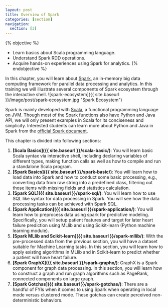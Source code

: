 ```yaml
---
layout: post
title: Overview of Spark
categories: [section]
navigation:
  section: [3]
---
```


{% objective %}
- Learn basics about Scala programming language.
- Understand Spark RDD operations.
- Acquire hands-on experiences using Spark for analytics.
{% endobjective %}

In this chapter, you will learn about [Spark](http://spark.apache.org), an in-memory big data computing framework for parallel data processing and analytics. In this training we will illustrate several components of Spark ecosystem  through the interactive shell.
![spark-ecosystem]({{ site.baseurl }}/image/post/spark-ecosystem.jpg "Spark Ecosystem")

Spark is mainly developed with [Scala](http://www.scala-lang.org/), a functional programming language on JVM. Though most of the Spark functions also have Python and Java API, we will only present examples in Scala for its conciseness and simplicity. Interested students can learn more about Python and Java in Spark from the [official Spark document](https://spark.apache.org/docs/latest/programming-guide.html).

This chapter is divided into following sections:

1. **[Scala Basics]({{ site.baseurl }}/scala-basic/)**: You will learn basic Scala syntax via interactive shell, including declaring variables of different types, making function calls as well as how to compile and run a standalone Scala program.
2. **[Spark Basics]({{ site.baseurl }}/spark-basic/)**: You will learn how to load data into Spark and how to conduct some basic processing, e.g., converting data from raw string into a predefined class, filtering out those items with missing fields and statistics calculation. 
3. **[Spark SQL]({{ site.baseurl }}/spark-sql/)**: You will learn how to use SQL like syntax for data processing in Spark. You will see how the data processing tasks can be achieved with Spark SQL.
4. **[Spark Application]({{ site.baseurl }}/spark-application/)**: You will learn how to preprocess data using spark for predictive modeling. Specifically, you will setup patient features and target for later heart failure prediction using MLlib and using Scikit-learn (Python machine learning module).
5. **[Spark MLlib and Scikit-learn]({{ site.baseurl }}/spark-mllib/)**: With the pre-processed data from the previous section, you will have a dataset suitable for Machine Learning tasks. In this section, you will learn how to apply existing algorithms in MLlib and in Scikit-learn to predict whether a patient will have heart failure. 
4. **[Spark GraphX]({{ site.baseurl }}/spark-graphx/)**: GraphX is a Spark component for graph data processing. In this section, you will learn how to construct a graph and run graph algorithms such as PageRank, connected components on large graph.
5. **[Spark Gotchas]({{ site.baseurl }}/spark-gotchas/)**: There are a handful of FYIs when it comes to using Spark when operating in local mode versus clustered mode.  These gotchas can create perceived non-deterministic behaviors.

